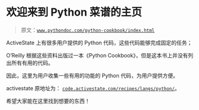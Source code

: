 # 欢迎来到 Python 菜谱的主页

> 原文：[`www.pythondoc.com/python-cookbook/index.html`](http://www.pythondoc.com/python-cookbook/index.html)

ActiveState 上有很多用户提供的 Python 代码，这些代码能够完成固定的任务；

O’Reilly 根据这些资料出版过一本《Python Cookbook》，但是这本书上并没有列出所有有用的代码。

因此，这里为用户收集一些有用的功能的 Python 代码，为用户提供方便。

activestate 原地址为： [`code.activestate.com/recipes/langs/python/`](http://code.activestate.com/recipes/langs/python/)。

希望大家能在这里找到想要的东西！